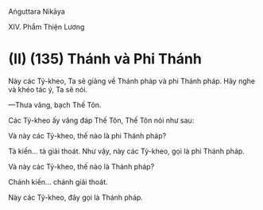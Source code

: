 Aṅguttara Nikāya

XIV. Phẩm Thiện Lương

# (II) (135) Thánh và Phi Thánh

Này các Tỷ-kheo, Ta sẽ giảng về Thánh pháp và phi Thánh pháp. Hãy nghe và khéo tác ý, Ta sẽ nói.

—Thưa vâng, bạch Thế Tôn.

Các Tỷ-kheo ấy vâng đáp Thế Tôn, Thế Tôn nói như sau:

Và này các Tỷ-kheo, thế nào là phi Thánh pháp?

Tà kiến... tà giải thoát. Như vậy, này các Tỷ-kheo, gọi là phi Thánh pháp.

Và này các Tỷ-kheo, thế nào là Thánh pháp?

Chánh kiến... chánh giải thoát.

Này các Tỷ-kheo, đây gọi là Thánh pháp.

